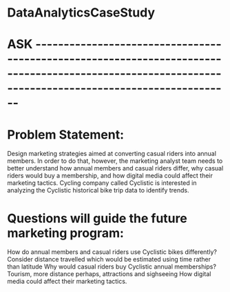 # DataAnalyticsCaseStudy

# ASK -----------------------------------------------------------------------------------------------------------------------------------------------------
# Problem Statement: 
Design marketing strategies aimed at converting casual riders into annual members. In order to do that, however, the marketing analyst team needs to better understand how annual members and casual riders differ, why casual riders would buy a membership, and how digital media could affect their marketing tactics. Cycling company called Cyclistic is interested in analyzing the Cyclistic historical bike trip data to identify trends. 

# Questions will guide the future marketing program:
How do annual members and casual riders use Cyclistic bikes differently?
Consider distance travelled which would be estimated using time rather than latitude
Why would casual riders buy Cyclistic annual memberships?
Tourism, more distance perhaps, attractions and sighseeing
How digital media could affect their marketing tactics. 
